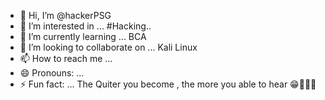 - 👋 Hi, I’m @hackerPSG
- 👀 I’m interested in ... #Hacking..
- 🌱 I’m currently learning ... BCA
- 💞️ I’m looking to collaborate on ... Kali Linux
- 📫 How to reach me ... 
- 😄 Pronouns: ...
- ⚡ Fun fact: ... The Quiter you become , the more you able to hear 😁👾🐱‍💻

<!---
hackerPSG/hackerPSG is a ✨ special ✨ repository because its `README.md` (this file) appears on your GitHub profile.
You can click the Preview link to take a look at your changes.
--->
